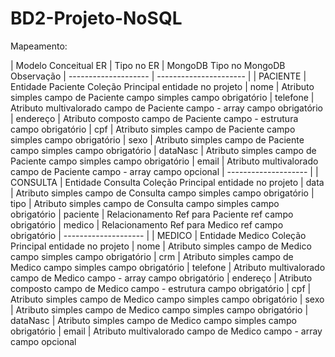 # BD2-Projeto-NoSQL

Mapeamento:

| Modelo Conceitual ER |	Tipo no ER			|	MongoDB				Tipo no MongoDB		Observação
| -------------------- | ---------------------- |
| PACIENTE	           |	Entidade				Paciente			Coleção				Principal entidade no projeto
| nome	               |	Atributo simples		campo de Paciente	campo simples		campo obrigatório
| telefone	           |	Atributo multivalorado	campo de Paciente	campo - array		campo obrigatório
| endereço	           |	Atributo composto		campo de Paciente	campo - estrutura	campo obrigatório
| cpf		           |	Atributo simples		campo de Paciente	campo simples		campo obrigatório
| sexo		           |	Atributo simples		campo de Paciente	campo simples		campo obrigatório
| dataNasc	           |	Atributo simples		campo de Paciente	campo simples		campo obrigatório
| email		           |	Atributo multivalorado	campo de Paciente	campo - array		campo opcional
| -------------------- |
| CONSULTA	           |	Entidade				Consulta			Coleção				Principal entidade no projeto
| data		           |	Atributo simples		campo de Consulta	campo simples		campo obrigatório
| tipo		           |	Atributo simples		campo de Consulta	campo simples		campo obrigatório
| paciente	           |	Relacionamento			Ref para Paciente	ref					campo obrigatório
| medico	           |	Relacionamento			Ref para Medico		ref					campo obrigatório
| -------------------- |
| MEDICO	           |	Entidade				Medico				Coleção				Principal entidade no projeto
| nome		           |	Atributo simples		campo de Medico		campo simples		campo obrigatório
| crm		           |	Atributo simples		campo de Medico		campo simples		campo obrigatório
| telefone	           |	Atributo multivalorado	campo de Medico		campo - array		campo obrigatório
| endereço	           |	Atributo composto		campo de Medico		campo - estrutura	campo obrigatório
| cpf		           |	Atributo simples		campo de Medico		campo simples		campo obrigatório
| sexo		           |	Atributo simples		campo de Medico		campo simples		campo obrigatório
| dataNasc	           |	Atributo simples		campo de Medico		campo simples		campo obrigatório
| email		           |	Atributo multivalorado	campo de Medico		campo - array		campo opcional
